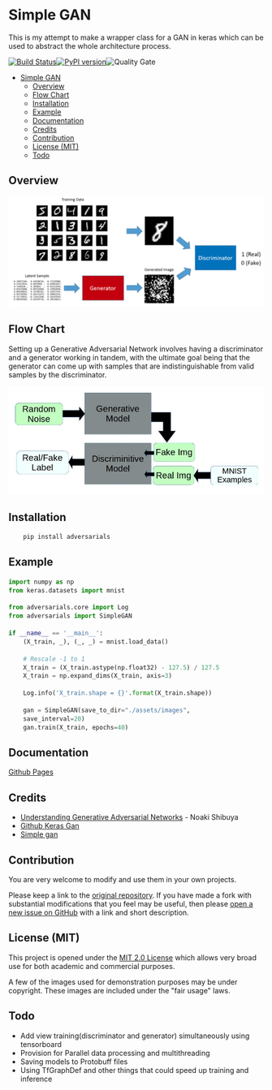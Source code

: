# Simple GAN

This is my attempt to make a wrapper class for a GAN in keras which can be used to abstract the whole architecture process.

[![Build Status](https://travis-ci.org/deven96/Simple_GAN.svg?branch=master)](https://travis-ci.com/deven96/Simple_GAN)[![PyPI version](https://badge.fury.io/py/Adversarials.svg)](https://badge.fury.io/py/Adversarials)![Quality Gate](https://sonarcloud.io/api/project_badges/measure?project=deven96_Simple_GAN&metric=alert_status)

- [Simple GAN](#simple-gan)
  - [Overview](#overview)
  - [Flow Chart](#flow-chart)
  - [Installation](#installation)
  - [Example](#example)
  - [Documentation](#documentation)
  - [Credits](#credits)
  - [Contribution](#contribution)
  - [License (MIT)](#license-mit)
  - [Todo](#todo)

## Overview

![alt text](assets/mnist_gan.png "GAN network using the MNIST dataset")

## Flow Chart

Setting up a Generative Adversarial Network involves having a discriminator and a generator working in tandem, with the ultimate goal being that the generator can come up with samples that are indistinguishable from valid samples by the discriminator.

![alt text](assets/flow.jpg "High level flowchart")

## Installation

```bash
    pip install adversarials
```

## Example 

```python
import numpy as np
from keras.datasets import mnist

from adversarials.core import Log
from adversarials import SimpleGAN

if __name__ == '__main__':
    (X_train, _), (_, _) = mnist.load_data()

    # Rescale -1 to 1
    X_train = (X_train.astype(np.float32) - 127.5) / 127.5
    X_train = np.expand_dims(X_train, axis=3)

    Log.info('X_train.shape = {}'.format(X_train.shape))

    gan = SimpleGAN(save_to_dir="./assets/images",
    save_interval=20)
    gan.train(X_train, epochs=40)
```

## Documentation

[Github Pages](https://deven96.github.io/Simple_GAN)

## Credits

- [Understanding Generative Adversarial Networks](https://towardsdatascience.com/understanding-generative-adversarial-networks-4dafc963f2ef) - Noaki Shibuya
- [Github Keras Gan](https://github.com/osh/KerasGAN)
- [Simple gan](https://github.com/daymos/simple_keras_GAN/blob/master/gan.py)

## Contribution

You are very welcome to modify and use them in your own projects.

Please keep a link to the [original repository](https://github.com/deven96/Simple_GAN). If you have made a fork with substantial modifications that you feel may be useful, then please [open a new issue on GitHub](https://github.com/deven96/Simple_GAN/issues) with a link and short description.

## License (MIT)

This project is opened under the [MIT 2.0 License](https://github.com/deven96/Simple_GAN/blob/master/LICENSE) which allows very broad use for both academic and commercial purposes.

A few of the images used for demonstration purposes may be under copyright. These images are included under the "fair usage" laws.

## Todo

- Add view training(discriminator and generator) simultaneously using tensorboard
- Provision for Parallel data processing and multithreading
- Saving models to Protobuff files
- Using TfGraphDef and other things that could speed up training and inference